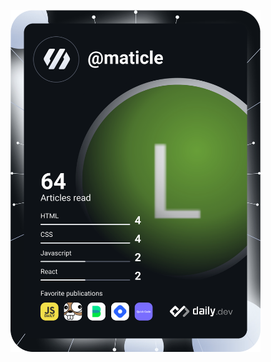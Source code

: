 <a href="https://app.daily.dev/LeninMoscoso"><img src="https://github.com/leninMoscoso/leninMoscoso/blob/master/devcard.svg" width="400" alt="Lenin Moscoso's Dev Card"/></a>
